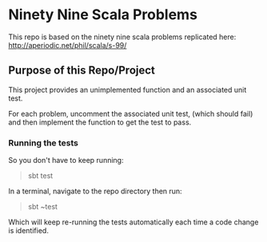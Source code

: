 # Ninety Nine Scala Problems

This repo is based on the ninety nine scala problems replicated here: http://aperiodic.net/phil/scala/s-99/

## Purpose of this Repo/Project

This project provides an unimplemented function and an associated unit test.

For each problem, uncomment the associated unit test, (which should fail) and then implement the function to get the test to pass.

### Running the tests

So you don't have to keep running:

> sbt test

In a terminal, navigate to the repo directory then run:

> sbt ~test

Which will keep re-running the tests automatically each time a code change is identified.